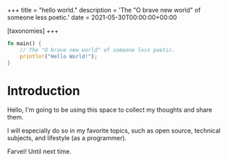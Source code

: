 +++
title = "hello world."
description = 'The "O brave new world" of someone less poetic.'
date = 2021-05-30T00:00:00+00:00

[taxonomies]
+++

```rust
fn main() {
    // The "O brave new world" of someone less poetic.
    println!("Hello World!");
}
```

# Introduction
Hello, I'm going to be using this space to collect my thoughts and share them.

I will especially do so in my favorite topics, such as open source, technical subjects, and lifestyle (as a programmer).

Farvel! Until next time.
